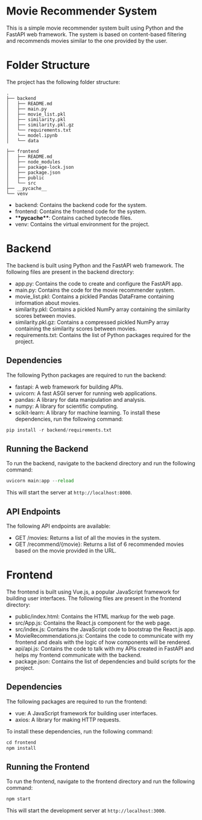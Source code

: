 # Movie Recommender System

This is a simple movie recommender system built using Python and the FastAPI web framework. The system is based on content-based filtering and recommends movies similar to the one provided by the user.

# Folder Structure

The project has the following folder structure:

```
.
├── backend
│   ├── README.md
│   ├── main.py
│   ├── movie_list.pkl
│   ├── similarity.pkl
│   ├── similarity.pkl.gz
│   └── requirements.txt
│   └── model.ipynb
│   └── data

├── frontend
│   ├── README.md
│   ├── node_modules
│   ├── package-lock.json
│   ├── package.json
│   ├── public
│   └── src
├── __pycache__
└── venv
```

- backend: Contains the backend code for the system.
- frontend: Contains the frontend code for the system.
- \***\*pycache\*\***: Contains cached bytecode files.
- venv: Contains the virtual environment for the project.

# Backend

The backend is built using Python and the FastAPI web framework. The following files are present in the backend directory:

- app.py: Contains the code to create and configure the FastAPI app.
- main.py: Contains the code for the movie recommender system.
- movie_list.pkl: Contains a pickled Pandas DataFrame containing information about movies.
- similarity.pkl: Contains a pickled NumPy array containing the similarity scores between movies.
- similarity.pkl.gz: Contains a compressed pickled NumPy array containing the similarity scores between movies.
- requirements.txt: Contains the list of Python packages required for the project.

## Dependencies

The following Python packages are required to run the backend:

- fastapi: A web framework for building APIs.
- uvicorn: A fast ASGI server for running web applications.
- pandas: A library for data manipulation and analysis.
- numpy: A library for scientific computing.
- scikit-learn: A library for machine learning.
  To install these dependencies, run the following command:

```python
pip install -r backend/requirements.txt
```

## Running the Backend

To run the backend, navigate to the backend directory and run the following command:

```python
uvicorn main:app --reload
```

This will start the server at `http://localhost:8000`.

## API Endpoints

The following API endpoints are available:

- GET /movies: Returns a list of all the movies in the system.
- GET /recommend/{movie}: Returns a list of 6 recommended movies based on the movie provided in the URL.

# Frontend

The frontend is built using Vue.js, a popular JavaScript framework for building user interfaces. The following files are present in the frontend directory:

- public/index.html: Contains the HTML markup for the web page.
- src/App.js: Contains the React.js component for the web page.
- src/index.js: Contains the JavaScript code to bootstrap the React.js app.
- MovieRecommendations.js: Contains the code to communicate with my frontend and deals with the logic of how components will be rendered.
- api/api.js: Contains the code to talk with my APIs created in FastAPI and helps my frontend communicate with the backend.
- package.json: Contains the list of dependencies and build scripts for the project.

## Dependencies

The following packages are required to run the frontend:

- vue: A JavaScript framework for building user interfaces.
- axios: A library for making HTTP requests.

To install these dependencies, run the following command:

```javascript
cd frontend
npm install
```

## Running the Frontend

To run the frontend, navigate to the frontend directory and run the following command:

```python
npm start
```

This will start the development server at `http://localhost:3000`.

